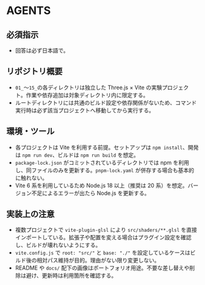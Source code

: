 # AGENTS

## 必須指示
- 回答は必ず日本語で。

## リポジトリ概要
- `01_`〜`15_`の各ディレクトリは独立した Three.js × Vite の実験プロジェクト。作業や依存追加は対象ディレクトリ内に限定する。
- ルートディレクトリには共通のビルド設定や依存関係がないため、コマンド実行時は必ず該当プロジェクトへ移動してから実行する。

## 環境・ツール
- 各プロジェクトは Vite を利用する前提。セットアップは `npm install`、開発は `npm run dev`、ビルドは `npm run build` を想定。
- `package-lock.json` がコミットされているディレクトリでは npm を利用し、同ファイルのみを更新する。`pnpm-lock.yaml` が併存する場合も基本的に触れない。
- Vite 6 系を利用しているため Node.js 18 以上（推奨は 20 系）を想定。バージョン不足によるエラーが出たら Node.js を更新する。

## 実装上の注意
- 複数プロジェクトで `vite-plugin-glsl` により `src/shaders/**.glsl` を直接インポートしている。拡張子や配置を変える場合はプラグイン設定を確認し、ビルドが壊れないようにする。
- `vite.config.js` で `root: "src/"` と `base: "./"` を設定しているケースはビルド後の相対パス維持が目的。理由がない限り変更しない。
- README や `docs/` 配下の画像はポートフォリオ用途。不要な差し替えや削除は避け、更新時は利用箇所を確認する。
